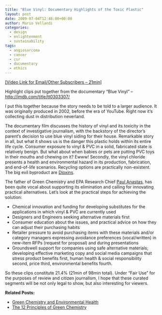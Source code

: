 ```yaml
---
title: "Blue Vinyl: Documentary Highlights of the Toxic Plastic"
layout: post
date: 2009-07-04T12:48:00+00:00
author: Mario Vellandi
categories:
  - design
  - enlightenment
  - sustainability
tags:
  - angiosarcoma
  - cancer
  - csr
  - documentary
  - ethics
---
```

<a rel="nofollow" href="http://vimeo.com/5446160">[Video Link for Email/Other Subscribers &#8211; 21min]</a>

Highlight clips put together from the documentary &#8220;Blue Vinyl&#8221; &#8211; <a rel="nofollow" href="http://imdb.com/title/tt0303307/">http://imdb.com/title/tt0303307/</a>

I put this together because the story needs to be told to a larger audience. It was originally produced in 2002, before the era of YouTube. Right now it&#8217;s collecting dust in distribution neverland.

The documentary film discusses the history of vinyl and its toxicity in the context of investigative journalism, with the backstory of the director&#8217;s parent&#8217;s decision to use blue vinyl siding for their house. Remarkable story in all, but what it shows us is the danger this plastic holds within its entire life cycle. Consumer exposure to vinyl & PVC in a solid, fabricated state is relatively benign. But what about when babies or pets are putting PVC toys in their mouths and chewing on it? Ewww! Secondly, the vinyl chloride presents a health and environmental hazard in its production, fabrication, and end-of-life scenarios. Recycling options are practically non-existent. The big evil byproduct are <a rel="nofollow" href="http://en.wikipedia.org/wiki/Dioxin">Dioxins</a>.

The father of Green Chemistry and EPA Research Chief [Paul Anastas](http://www.chem.yale.edu/faculty/anastas.html), has been quite vocal about supporting its elimination and calling for innovating practical alternatives. Let&#8217;s look at the practical steps for achieving the solution:

  * Chemical innovation and funding for developing substitutes for the applications in which vinyl & PVC are currently used
  * Designers and Engineers seeking alternative materials first
  * Consumer education about the issues, and practical advice on how they can adjust their purchasing habits
  * Retailer pressure to avoid purchasing items with these materials and/or category managers expressing avoidance preferences (vocal/written) in new-item RFPs (request for proposal) and during presentations
  * Groundswell support for companies using safe alternative materials; developing effective marketing copy and social media campaigns that stress product benefits first, human health & social responsibility second, price third, environmental benefits fourth.

So these clips constitute 21.4% (21min of 98min total). Under &#8220;Fair Use&#8221; for the purposes of review and citizen journalism, I hope that these curated segments will be not only legal to show, but also interesting for viewers.

**Related Posts:**

  * [Green Chemistry and Environmental Health](../green-chemistry-and-environmental-health/)
  * [The 12 Principles of Green Chemistry](../the-12-principles-of-green-chemistry/)
